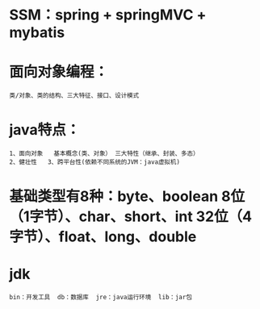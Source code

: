   # SSM：spring + springMVC + mybatis
# 面向对象编程：
    类/对象、类的结构、三大特征、接口、设计模式
# java特点：
    1、面向对象   基本概念(类、对象） 三大特性（继承、封装、多态）
    2、健壮性   3、跨平台性(依赖不同系统的JVM：java虚拟机)
# 基础类型有8种：byte、boolean 8位（1字节）、char、short、int 32位（4字节）、float、long、double
# jdk  
    bin：开发工具  db：数据库  jre：java运行环境  lib：jar包
